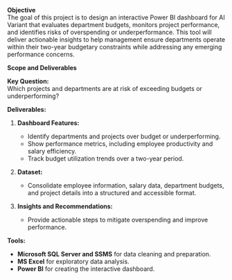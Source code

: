 **Objective**  
The goal of this project is to design an interactive Power BI dashboard for AI Variant that evaluates department budgets, monitors project performance, and identifies risks of overspending or underperformance. This tool will deliver actionable insights to help management ensure departments operate within their two-year budgetary constraints while addressing any emerging performance concerns.  

**Scope and Deliverables**  

**Key Question:**  
Which projects and departments are at risk of exceeding budgets or underperforming?  

**Deliverables:**  
1. **Dashboard Features:**  
   - Identify departments and projects over budget or underperforming.  
   - Show performance metrics, including employee productivity and salary efficiency.  
   - Track budget utilization trends over a two-year period.  

2. **Dataset:**  
   - Consolidate employee information, salary data, department budgets, and project details into a structured and accessible format.  

3. **Insights and Recommendations:**  
   - Provide actionable steps to mitigate overspending and improve performance.  

**Tools:**  
- **Microsoft SQL Server and SSMS** for data cleaning and preparation.  
- **MS Excel** for exploratory data analysis.  
- **Power BI** for creating the interactive dashboard.  
